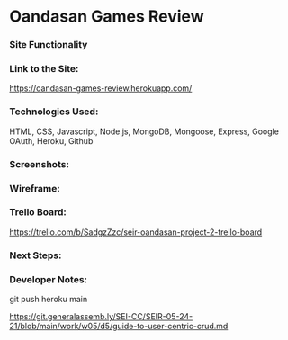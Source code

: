 # Oandasan Games Review

### Site Functionality

### Link to the Site:
https://oandasan-games-review.herokuapp.com/

### Technologies Used:
HTML, CSS, Javascript, Node.js, MongoDB, Mongoose, Express, Google OAuth, Heroku, Github

### Screenshots:

### Wireframe:

### Trello Board:
https://trello.com/b/SadgzZzc/seir-oandasan-project-2-trello-board

### Next Steps:

### Developer Notes:
git push heroku main

https://git.generalassemb.ly/SEI-CC/SEIR-05-24-21/blob/main/work/w05/d5/guide-to-user-centric-crud.md